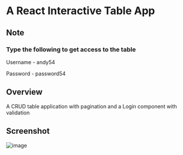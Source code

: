 # A React Interactive Table App

## Note

### Type the following to get access to the table
Username - andy54

Password - password54

## Overview

A CRUD table application with pagination and a Login component with validation

## Screenshot

![image](https://user-images.githubusercontent.com/72337379/161613281-b69fb6ef-e931-4d25-b5a2-dfb488804f32.png)


